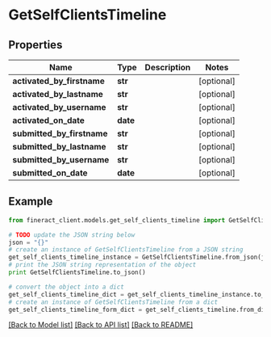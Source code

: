 # GetSelfClientsTimeline


## Properties

Name | Type | Description | Notes
------------ | ------------- | ------------- | -------------
**activated_by_firstname** | **str** |  | [optional] 
**activated_by_lastname** | **str** |  | [optional] 
**activated_by_username** | **str** |  | [optional] 
**activated_on_date** | **date** |  | [optional] 
**submitted_by_firstname** | **str** |  | [optional] 
**submitted_by_lastname** | **str** |  | [optional] 
**submitted_by_username** | **str** |  | [optional] 
**submitted_on_date** | **date** |  | [optional] 

## Example

```python
from fineract_client.models.get_self_clients_timeline import GetSelfClientsTimeline

# TODO update the JSON string below
json = "{}"
# create an instance of GetSelfClientsTimeline from a JSON string
get_self_clients_timeline_instance = GetSelfClientsTimeline.from_json(json)
# print the JSON string representation of the object
print GetSelfClientsTimeline.to_json()

# convert the object into a dict
get_self_clients_timeline_dict = get_self_clients_timeline_instance.to_dict()
# create an instance of GetSelfClientsTimeline from a dict
get_self_clients_timeline_form_dict = get_self_clients_timeline.from_dict(get_self_clients_timeline_dict)
```
[[Back to Model list]](../README.md#documentation-for-models) [[Back to API list]](../README.md#documentation-for-api-endpoints) [[Back to README]](../README.md)


